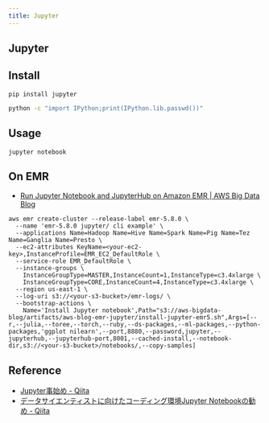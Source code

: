 ```yaml
---
title: Jupyter
---
```


## Jupyter

## Install

```
pip install jupyter
```

```sh
python -c "import IPython;print(IPython.lib.passwd())"
```

## Usage

```
jupyter notebook
```

## On EMR
* [Run Jupyter Notebook and JupyterHub on Amazon EMR | AWS Big Data Blog](https://aws.amazon.com/blogs/big-data/running-jupyter-notebook-and-jupyterhub-on-amazon-emr/)

```shell
aws emr create-cluster --release-label emr-5.8.0 \
  --name 'emr-5.8.0 jupyter/ cli example' \
  --applications Name=Hadoop Name=Hive Name=Spark Name=Pig Name=Tez Name=Ganglia Name=Presto \
  --ec2-attributes KeyName=<your-ec2-key>,InstanceProfile=EMR_EC2_DefaultRole \
  --service-role EMR_DefaultRole \
  --instance-groups \
    InstanceGroupType=MASTER,InstanceCount=1,InstanceType=c3.4xlarge \
    InstanceGroupType=CORE,InstanceCount=4,InstanceType=c3.4xlarge \
  --region us-east-1 \
  --log-uri s3://<your-s3-bucket>/emr-logs/ \
  --bootstrap-actions \
    Name='Install Jupyter notebook',Path="s3://aws-bigdata-blog/artifacts/aws-blog-emr-jupyter/install-jupyter-emr5.sh",Args=[--r,--julia,--toree,--torch,--ruby,--ds-packages,--ml-packages,--python-packages,'ggplot nilearn',--port,8880,--password,jupyter,--jupyterhub,--jupyterhub-port,8001,--cached-install,--notebook-dir,s3://<your-s3-bucket>/notebooks/,--copy-samples]
```

## Reference
* [Jupyter事始め - Qiita](http://qiita.com/taka4sato/items/2c3397ff34c440044978#jupyter%E3%81%AE%E4%BD%BF%E3%81%84%E6%96%B9)
* [データサイエンティストに向けたコーディング環境Jupyter Notebookの勧め - Qiita](http://qiita.com/y__sama/items/17aedf0c05187edd61c3#_reference-253e71847917dc27e3ab)

